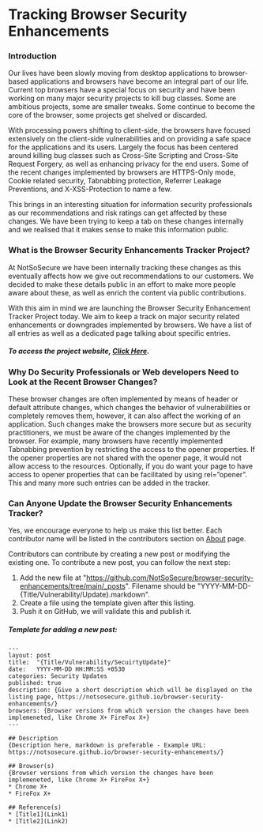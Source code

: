 # Tracking Browser Security Enhancements

### Introduction
Our lives have been slowly moving from desktop applications to browser-based applications and browsers have become an integral part of our life. Current top browsers have a special focus on security and have been working on many major security projects to kill bug classes. Some are ambitious projects, some are smaller tweaks. Some continue to become the core of the browser, some projects get shelved or discarded.

With processing powers shifting to client-side, the browsers have focused extensively on the client-side vulnerabilities and on providing a safe space for the applications and its users. Largely the focus has been centered around killing bug classes such as Cross-Site Scripting and Cross-Site Request Forgery, as well as enhancing privacy for the end users. Some of the recent changes implemented by browsers are HTTPS-Only mode, Cookie related security, Tabnabbing protection, Referrer Leakage Preventions, and X-XSS-Protection to name a few.

This brings in an interesting situation for information security professionals as our recommendations and risk ratings can get affected by these changes. We have been trying to keep a tab on these changes internally and we realised that it makes sense to make this information public.

### What is the Browser Security Enhancements Tracker Project?
At NotSoSecure we have been internally tracking these changes as this eventually affects how we give out recommendations to our customers. We decided to make these details public in an effort to make more people aware about these, as well as enrich the content via public contributions. 

With this aim in mind we are launching the Browser Security Enhancement Tracker Project today. We aim to keep a track on major security related enhancements or downgrades implemented by browsers. We have a list of all entries as well as a dedicated page talking about specific entries. 

##### To access the project website, [Click Here](https://notsosecure.github.io/browser-security-enhancements/).

### Why Do Security Professionals or Web developers Need to Look at the Recent Browser Changes?
These browser changes are often implemented by means of header or default attribute changes, which changes the behavior of vulnerabilities or completely removes them, however, it can also affect the working of an application. Such changes make the browsers more secure but as security practitioners, we must be aware of the changes implemented by the browser. For example, many browsers have recently implemented Tabnabbing prevention by restricting the access to the opener properties. If the opener properties are not shared with the opener page, it would not allow access to the resources. Optionally, if you do want your page to have access to opener properties that can be facilitated by using rel=”opener”. This and many more such entries can be added in the tracker.

### Can Anyone Update the Browser Security Enhancements Tracker?
Yes, we encourage everyone to help us make this list better. Each contributor name will be listed in the contributors section on [About](https://notsosecure.github.io/browser-security-enhancements/about/) page.

Contributors can contribute by creating a new post or modifying the existing one. To contribute a new post, you can follow the next step:
1. Add the new file at "https://github.com/NotSoSecure/browser-security-enhancements/tree/main/_posts". Filename should be "YYYY-MM-DD-{Title/Vulnerability/Update}.markdown". 
2. Create a file using the template given after this listing. 
3. Push it on GitHub, we will validate this and publish it.

##### Template for adding a new post:
```
---
layout: post
title:  "{Title/Vulnerability/SecuirtyUpdate}"
date:   YYYY-MM-DD HH:MM:SS +0530
categories: Security Updates
published: true 
description: {Give a short description which will be displayed on the listing page, https://notsosecure.github.io/browser-security-enhancements/}
browsers: {Browser versions from which version the changes have been implemeneted, like Chrome X+ FireFox X+}
---

## Description 
{Description here, markdown is preferable - Example URL: https://notsosecure.github.io/browser-security-enhancements/}

## Browser(s) 
{Browser versions from which version the changes have been implemeneted, like Chrome X+ FireFox X+}
* Chrome X+
* FireFox X+ 

## Reference(s)
* [Title1](Link1)
* [Title2](Link2)
```
